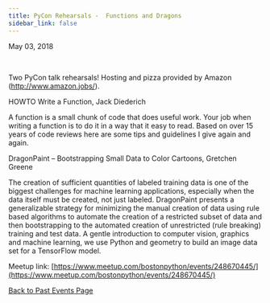 ```yaml
---
title: PyCon Rehearsals -  Functions and Dragons
sidebar_link: false
---
```


May 03, 2018


   

Two PyCon talk rehearsals! Hosting and pizza provided by Amazon (http://www.amazon.jobs/).

HOWTO Write a Function, Jack Diederich

A function is a small chunk of code that does useful work. Your job when writing a function is to do it in a way that it easy to read. Based on over 15 years of code reviews here are some tips and guidelines I give again and again.

DragonPaint – Bootstrapping Small Data to Color Cartoons, Gretchen Greene

The creation of sufficient quantities of labeled training data is one of the biggest challenges for machine learning applications, especially when the data itself must be created, not just labeled. DragonPaint presents a generalizable strategy for minimizing the manual creation of data using rule based algorithms to automate the creation of a restricted subset of data and then bootstrapping to the automated creation of unrestricted (rule breaking) training and test data. A gentle introduction to computer vision, graphics and machine learning, we use Python and geometry to build an image data set for a TensorFlow model.


Meetup link: [https://www.meetup.com/bostonpython/events/248670445/](https://www.meetup.com/bostonpython/events/248670445/)

[Back to Past Events Page](index.md)